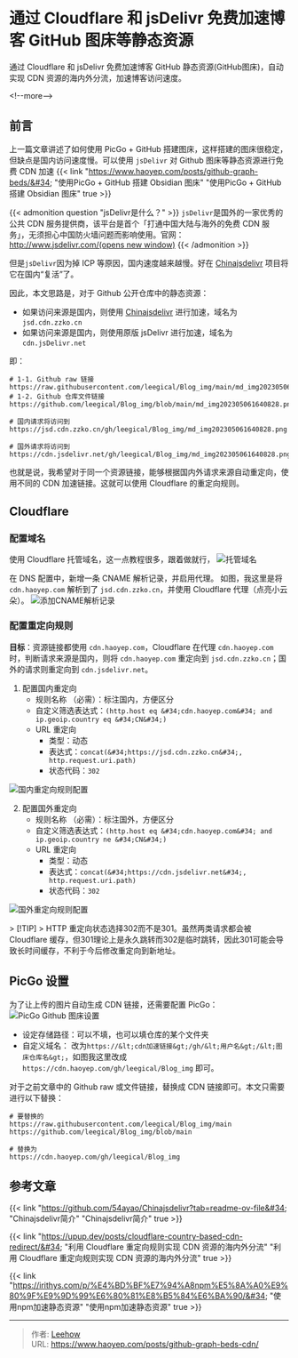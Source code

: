 # 通过 Cloudflare 和 jsDelivr 免费加速博客 GitHub 图床等静态资源


通过 Cloudflare 和 jsDelivr 免费加速博客 GitHub 静态资源(GitHub图床)，自动实现 CDN 资源的海内外分流，加速博客访问速度。

&lt;!--more--&gt;

## 前言
上一篇文章讲述了如何使用 PicGo &#43; GitHub 搭建图床，这样搭建的图床很稳定，但缺点是国内访问速度慢。可以使用 `jsDelivr` 对 Github 图床等静态资源进行免费 CDN 加速
{{&lt; link &#34;https://www.haoyep.com/posts/github-graph-beds/&#34; &#34;使用PicGo &#43; GitHub 搭建 Obsidian 图床&#34; &#34;使用PicGo &#43; GitHub 搭建 Obsidian 图床&#34; true &gt;}}

{{&lt; admonition question &#34;jsDelivr是什么？&#34; &gt;}}
`jsDelivr`是国外的一家优秀的公共 CDN 服务提供商，该平台是首个「打通中国大陆与海外的免费 CDN 服务」，无须担心中国防火墙问题而影响使用。官网：[http://www.jsdelivr.com/(opens new window)](http://www.jsdelivr.com/)
{{&lt; /admonition &gt;}}

但是`jsDelivr`因为掉 ICP 等原因，国内速度越来越慢。好在 [Chinajsdelivr](https://github.com/54ayao/Chinajsdelivr) 项目将它在国内“复活”了。

因此，本文思路是，对于 Github 公开仓库中的静态资源：
- 如果访问来源是国内，则使用 [Chinajsdelivr](https://github.com/54ayao/Chinajsdelivr) 进行加速，域名为`jsd.cdn.zzko.cn`
- 如果访问来源是国内，则使用原版 jsDelivr 进行加速，域名为`cdn.jsDelivr.net`

即：
```
# 1-1. Github raw 链接
https://raw.githubusercontent.com/leegical/Blog_img/main/md_img202305061640828.png
# 1-2. Github 仓库文件链接
https://github.com/leegical/Blog_img/blob/main/md_img202305061640828.png

# 国内请求将访问到
https://jsd.cdn.zzko.cn/gh/leegical/Blog_img/md_img202305061640828.png

# 国外请求将访问到
https://cdn.jsdelivr.net/gh/leegical/Blog_img/md_img202305061640828.png
```

也就是说，我希望对于同一个资源链接，能够根据国内外请求来源自动重定向，使用不同的 CDN 加速链接。这就可以使用 Cloudflare 的重定向规则。
## Cloudflare
### 配置域名
使用 Cloudflare 托管域名，这一点教程很多，跟着做就行，
![托管域名](https://cdn.haoyep.com/gh/leegical/Blog_img/cdnimg/202312141651245.png)

在 DNS 配置中，新增一条 CNAME 解析记录，并启用代理。
如图，我这里是将 `cdn.haoyep.com` 解析到了 `jsd.cdn.zzko.cn`，并使用 Cloudflare 代理（点亮小云朵）。
![添加CNAME解析记录](https://cdn.haoyep.com/gh/leegical/Blog_img/cdnimg/202312141652319.png)

### 配置重定向规则
**目标**：资源链接都使用 `cdn.haoyep.com`，Cloudflare 在代理 `cdn.haoyep.com` 时，判断请求来源是国内，则将 `cdn.haoyep.com` 重定向到 `jsd.cdn.zzko.cn`；国外的请求则重定向到 `cdn.jsdelivr.net`。

1. 配置国内重定向
	- 规则名称 （必需）：标注国内，方便区分
	- 自定义筛选表达式：`(http.host eq &#34;cdn.haoyep.com&#34; and ip.geoip.country eq &#34;CN&#34;)`
	- URL 重定向
		- 类型：动态
		- 表达式：`concat(&#34;https://jsd.cdn.zzko.cn&#34;, http.request.uri.path)`
		- 状态代码：`302`

![国内重定向规则配置](https://cdn.haoyep.com/gh/leegical/Blog_img/cdnimg/202312141658616.png)

2. 配置国外重定向
	- 规则名称 （必需）：标注国外，方便区分
	- 自定义筛选表达式：`(http.host eq &#34;cdn.haoyep.com&#34; and ip.geoip.country ne &#34;CN&#34;)`
	- URL 重定向
		- 类型：动态
		- 表达式：`concat(&#34;https://cdn.jsdelivr.net&#34;, http.request.uri.path)`
		- 状态代码：`302`

![国外重定向规则配置](https://cdn.haoyep.com/gh/leegical/Blog_img/cdnimg/202312141700130.png)

&gt; [!TIP]
&gt; HTTP 重定向状态选择302而不是301。虽然两类请求都会被 Cloudflare 缓存，但301理论上是永久跳转而302是临时跳转，因此301可能会导致长时间缓存，不利于今后修改重定向到新地址。

## PicGo 设置
为了让上传的图片自动生成 CDN 链接，还需要配置 PicGo：
![PicGo Github 图床设置](https://cdn.haoyep.com/gh/leegical/Blog_img/cdnimg/202312141324478.png)
- 设定存储路径：可以不填，也可以填仓库的某个文件夹
- 自定义域名： 改为`https://&lt;cdn加速链接&gt;/gh/&lt;用户名&gt;/&lt;图床仓库名&gt;`，如图我这里改成 `https://cdn.haoyep.com/gh/leegical/Blog_img` 即可。

对于之前文章中的 Github raw 或文件链接，替换成 CDN 链接即可。本文只需要进行以下替换：
```
# 要替换的
https://raw.githubusercontent.com/leegical/Blog_img/main
https://github.com/leegical/Blog_img/blob/main

# 替换为
https://cdn.haoyep.com/gh/leegical/Blog_img
```

## 参考文章
{{&lt; link &#34;https://github.com/54ayao/Chinajsdelivr?tab=readme-ov-file&#34; &#34;Chinajsdelivr简介&#34; &#34;Chinajsdelivr简介&#34; true &gt;}}

{{&lt; link &#34;https://upup.dev/posts/cloudflare-country-based-cdn-redirect/&#34; &#34;利用 Cloudflare 重定向规则实现 CDN 资源的海内外分流&#34; &#34;利用 Cloudflare 重定向规则实现 CDN 资源的海内外分流&#34; true &gt;}}

{{&lt; link &#34;https://irithys.com/p/%E4%BD%BF%E7%94%A8npm%E5%8A%A0%E9%80%9F%E9%9D%99%E6%80%81%E8%B5%84%E6%BA%90/&#34; &#34;使用npm加速静态资源&#34; &#34;使用npm加速静态资源&#34; true &gt;}}


---

> 作者: [Leehow](https://www.haoyep.com/)  
> URL: https://www.haoyep.com/posts/github-graph-beds-cdn/  

